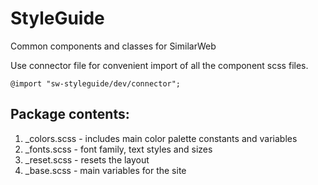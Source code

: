 # StyleGuide
Common components and classes for SimilarWeb

Use connector file for convenient import of all the component scss files.

```shell
@import "sw-styleguide/dev/connector";
```

## Package contents:

1. _colors.scss  - includes main color palette constants and variables
2. _fonts.scss   - font family, text styles and sizes
3. _reset.scss   - resets the layout
4. _base.scss    - main variables for the site

